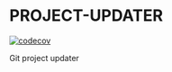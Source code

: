 # PROJECT-UPDATER 

[![codecov](https://codecov.io/gh/imfckg/project-updater/graph/badge.svg?token=CUTBMWOEFT)](https://codecov.io/gh/imfckg/project-updater)

Git project updater
